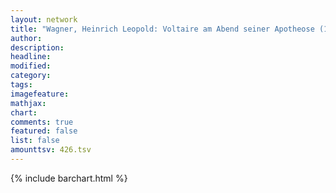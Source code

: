 ```yaml
---
layout: network
title: "Wagner, Heinrich Leopold: Voltaire am Abend seiner Apotheose (1778)"
author:
description:
headline:
modified:
category:
tags:
imagefeature: 
mathjax: 
chart: 
comments: true
featured: false
list: false
amounttsv: 426.tsv
---
```

{% include barchart.html %}
